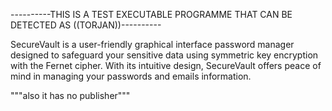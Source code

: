 ----------THIS IS A TEST EXECUTABLE PROGRAMME THAT CAN BE DETECTED AS ((TORJAN))----------

SecureVault is a user-friendly graphical interface password manager designed to safeguard your sensitive data using symmetric key encryption with the Fernet cipher. 
With its intuitive design, SecureVault offers peace of mind in managing your passwords and emails information.

"""also it has no publisher"""

